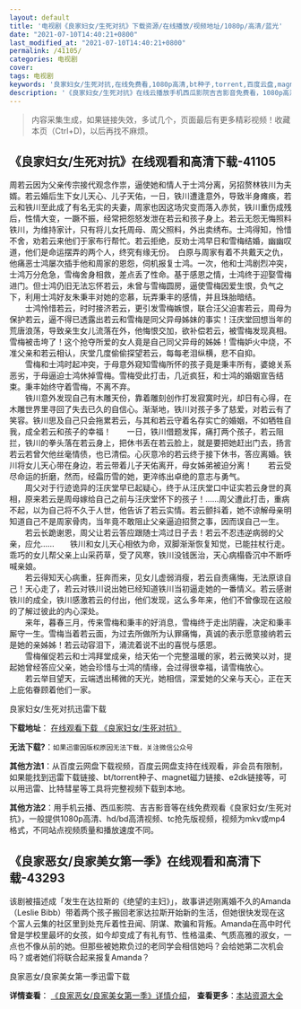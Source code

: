 ```yaml
---
layout: default
title: '电视剧《良家妇女/生死对抗》下载资源/在线播放/视频地址/1080p/高清/蓝光'
date: "2021-07-10T14:40:21+0800"
last_modified_at: "2021-07-10T14:40:21+0800"
permalink: /41105/
categories: 电视剧
cover:
tags: 电视剧
keywords: '良家妇女/生死对抗,在线免费看,1080p高清,bt种子,torrent,百度云盘,magnet,磁力链,迅雷下载资源'
description: '《良家妇女/生死对抗》在线云播放手机西瓜影院吉吉影音免费看，1080p高清bd/hd未删减完整版和tc抢先枪版，mkv/mp4格式，附带bt/torrent种子、magnet/磁力链、百度云盘、网盘资源迅雷下载链接'
---
```


>内容采集生成，如果链接失效，多试几个，页面最后有更多精彩视频！收藏本页（Ctrl+D)，以后再找不麻烦。


## 《良家妇女/生死对抗》在线观看和高清下载-41105

周若云因为父亲传宗接代观念作祟，逼使她和情人于士鸿分离，另招赘林铁川为夫婿。若云婚后生下女儿天心、儿子天佑，一日，铁川遭逢意外，导致半身瘫痪，若云和铁川至此成了有名无实的夫妻，周家也因这场灾变而落入赤贫，铁川重伤成残后，性情大变，一蹶不振，经常把怨怒发泄在若云和孩子身上。若云无怨无悔照料铁川，为维持家计，只有将儿女托周母、周父照料，外出卖绣布。士鸿得知，怜惜不舍，劝若云来他们于家布行帮忙。若云拒绝，反劝士鸿早日和雪梅结婚，幽幽叹道，他们是命运摆弄的两个人，终究有缘无份。　白原与周家有着不共戴天之仇，他痛恶士鸿屡次插手他和周家的恩怨，伺机报复士鸿。一次，他和士鸿剧烈冲突，士鸿万分危急，雪梅舍身相救，差点丢了性命。基于感恩之情，士鸿终于迎娶雪梅进门。但士鸿仍旧无法忘怀若云，未曾与雪梅圆房，逼使雪梅因爱生恨，负气之下，利用士鸿好友朱秉丰对她的恋慕，玩弄秉丰的感情，并且珠胎暗结。<br />　　士鸿怜惜若云，时时接济若云，更引发雪梅嫉恨，联合汪父迫害若云，周母为保护若云，逼不得已透露出若云和雪梅是同父异母姊妹的事实！汪庆堂回想当年的荒唐浪荡，导致亲生女儿流落在外，他悔恨交加，欲补偿若云，被雪梅发现真相。雪梅被击垮了！这个抢夺所爱的女人竟是自己同父异母的姊姊！雪梅妒火中烧，不准父亲和若云相认，庆堂几度偷偷探望若云，每每老泪纵横，悲不自抑。<br />　　雪梅和士鸿时起冲突，于母意外窥知雪梅所怀的孩子竟是秉丰所有，婆媳关系恶劣，于母逼迫士鸿休掉雪梅。雪梅受此打击，几近疯狂，和士鸿的婚姻宣告结束。秉丰始终守着雪梅，不离不弃。<br />　　铁川意外发现自己有木雕天份，靠着雕刻创作打发寂寞时光，却日有心得，在木雕世界里寻回了失去已久的自信心。渐渐地，铁川对孩子多了慈爱，对若云有了笑容。铁川思及自己只会拖累若云，与其和若云守着名存实亡的婚姻，不如牺牲自我，成全若云和孩子的幸福！　　一日，铁川借题发挥，痛打两个孩子，若云阻拦，铁川的拳头落在若云身上，把休书丢在若云脸上，就是要把她赶出门去，扬言若云若曾欠他丝毫情债，也已清偿。心灰意冷的若云终于接下休书，答应离婚。铁川将女儿天心带在身边，若云带着儿子天佑离开，母女姊弟被迫分离！　　若云受尽命运的折磨，然而，经霜历雪的她，更淬练出卓绝的意志与勇气。<br />　　周父对于行迹诡异的汪庆堂早已起疑心，终于从汪庆堂口中证实若云身世的真相，原来若云是周母嫁给自己之前与汪庆堂怀下的孩子！&hellip;…周父遭此打击，重病不起，以为自己将不久于人世，他告诉了若云实情。若云颤抖着，她不谅解母亲明知道自己不是周家骨肉，当年竟不敢阻止父亲逼迫招赘之事，因而误自己一生。<br />　　若云长跪谢恩，周父让若云答应跟随士鸿过日子去！若云不忍违逆病弱的父亲，应允&hellip;…　　铁川和女儿天心相依为命，双脚渐渐恢复知觉，已能拄杖行走。乖巧的女儿帮父亲上山采药草，受了风寒，铁川没钱医治，天心病榻昏沉中不断呼喊亲娘。<br />　　若云得知天心病重，狂奔而来，见女儿虚弱消瘦，若云自责痛悔，无法原谅自己！天心走了，若云对铁川说出她已经知道铁川当初逼走她的一番情义。若云感谢铁川的成全，铁川感激若云的付出，他们发现，这么多年来，他们不曾像现在这般的了解过彼此的内心深处。<br />　　来年，暮春三月，传来雪梅和秉丰的好消息，雪梅终于走出阴霾，决定和秉丰厮守一生。雪梅当着若云面，为过去所做所为认罪痛悔，真诚的表示愿意接纳若云是她的亲姊姊！若云动容泪下，涌流着说不出的喜悦与感恩。<br />　　雪梅催促若云和士鸿拜堂成亲，给天佑一个完整温暖的家，若云微笑以对，提起她曾经答应父亲，她会珍惜与士鸿的情缘，会过得很幸福，请雪梅放心。<br />　　若云举目望天，云端透出稀微的天光，她相信，深爱她的父亲与天心，正在天上庇佑眷顾着他们一家。


良家妇女/生死对抗迅雷下载

**下载地址**： [在线观看下载 《良家妇女/生死对抗》](https://www.993dy.com//vod-detail-id-11213.html) 


**无法下载?**：`如果迅雷因版权原因无法下载，关注微信公众号 `

**其他方法1**：从百度云网盘下载视频，百度云网盘支持在线观看，非会员有限制，如果能找到迅雷下载链接、bt/torrent种子、magnet磁力链接、e2dk链接等，可以用迅雷、比特彗星等工具将完整视频下载到本地。

**其他方法2**：用手机云播、西瓜影院、吉吉影音等在线免费观看《良家妇女/生死对抗》，一般提供1080p高清、hd/bd高清视频、tc抢先版视频，视频为mkv或mp4格式，不同站点视频质量和播放速度不同。


## 《良家恶女/良家美女第一季》在线观看和高清下载-43293

该剧被描述成「发生在达拉斯的《绝望的主妇》」，故事讲述刚离婚不久的Amanda（Leslie Bibb）带着两个孩子搬回老家达拉斯开始新的生活，但她很快发现在这个富人云集的社区里到处充斥着性丑闻、阴谋、欺骗和背叛。Amanda在高中时代曾是学校里最坏的女孩，如今却变成了有礼有节、性格温柔、气质高雅的淑女，一点也不像从前的她。但那些被她欺负过的老同学会相信她吗？会给她第二次机会吗？或者她们将联合起来报复Amanda？


良家恶女/良家美女第一季迅雷下载

**详情查看**： [《良家恶女/良家美女第一季》详情介绍](/movie/43293/)， **查看更多**：[本站资源大全](/movie/t/all/)

